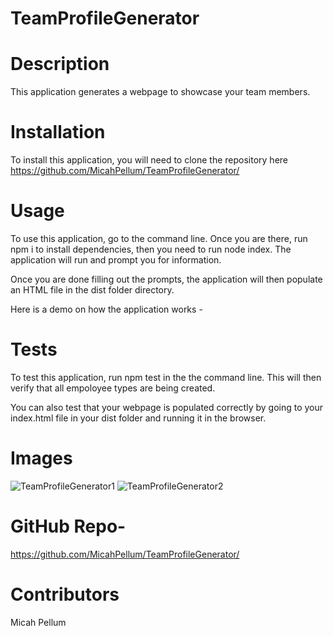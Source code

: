# TeamProfileGenerator

# Description

This application generates a webpage to showcase your team members. 

# Installation
To install this application, you will need to clone the repository here https://github.com/MicahPellum/TeamProfileGenerator/

# Usage
To use this application, go to the command line. Once you are there, run npm i to install dependencies, then you need to run node index. The application will run and prompt you for information. 

Once you are done filling out the prompts, the application will then populate an HTML file in the dist folder directory. 

Here is a demo on how the application works -

# Tests
To test this application, run npm test in the the command line. This will then verify that all empoloyee types are being created. 

You can also test that your webpage is populated correctly by going to your index.html file in your dist folder and running it in the browser. 

# Images
![TeamProfileGenerator1](https://user-images.githubusercontent.com/72360277/118378330-528fb580-b590-11eb-81a8-47ce31f3597d.PNG)
![TeamProfileGenerator2](https://user-images.githubusercontent.com/72360277/118378333-56233c80-b590-11eb-82f2-e1a244e1372f.PNG)


# GitHub Repo-
https://github.com/MicahPellum/TeamProfileGenerator/

# Contributors
Micah Pellum
